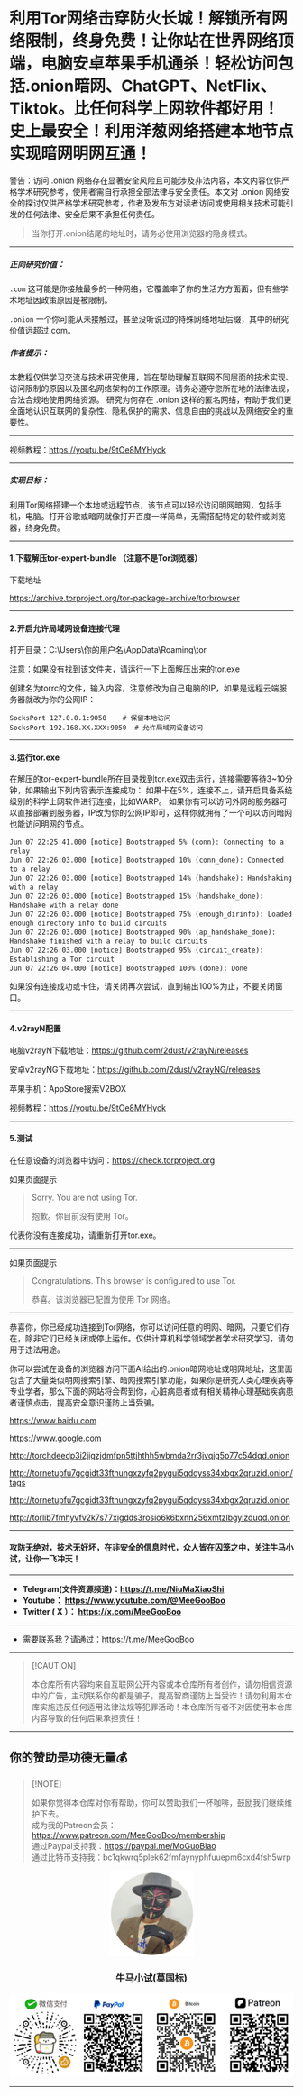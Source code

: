# 利用Tor网络击穿防火长城！解锁所有网络限制，终身免费！让你站在世界网络顶端，电脑安卓苹果手机通杀！轻松访问包括.onion暗网、ChatGPT、NetFlix、Tiktok。比任何科学上网软件都好用！史上最安全！利用洋葱网络搭建本地节点实现暗网明网互通！

警告：访问 .onion 网络存在显著安全风险且可能涉及非法内容，本文内容仅供严格学术研究参考，使用者需自行承担全部法律与安全责任。本文对 .onion 网络安全的探讨仅供严格学术研究参考，作者及发布方对读者访问或使用相关技术可能引发的任何法律、安全后果不承担任何责任。

> 当你打开.onion结尾的地址时，请务必使用浏览器的隐身模式。

****

##### 正向研究价值：

`.com` 这可能是你接触最多的一种网络，它覆盖率了你的生活方方面面，但有些学术地址因政策原因是被限制。

`.onion` 一个你可能从未接触过，甚至没听说过的特殊网络地址后缀，其中的研究价值远超过.com。

##### 作者提示：

本教程仅供学习交流与技术研究使用，旨在帮助理解互联网不同层面的技术实现、访问限制的原因以及匿名网络架构的工作原理。请务必遵守您所在地的法律法规，合法合规地使用网络资源。 研究为何存在 .onion 这样的匿名网络，有助于我们更全面地认识互联网的复杂性、隐私保护的需求、信息自由的挑战以及网络安全的重要性。

****

视频教程：https://youtu.be/9tOe8MYHyck

****

##### 实现目标：

利用Tor网络搭建一个本地或远程节点，该节点可以轻松访问明网暗网，包括手机，电脑。打开谷歌或暗网就像打开百度一样简单，无需搭配特定的软件或浏览器，终身免费。

****



#### 1.下载解压tor-expert-bundle （注意不是Tor浏览器）

下载地址

https://archive.torproject.org/tor-package-archive/torbrowser

****

#### 2.开启允许局域网设备连接代理

打开目录：C:\Users\你的用户名\AppData\Roaming\tor

注意：如果没有找到该文件夹，请运行一下上面解压出来的tor.exe

创建名为torrc的文件，输入内容，注意修改为自己电脑的IP，如果是远程云端服务器就改为你的公网IP：

```
SocksPort 127.0.0.1:9050    # 保留本地访问
SocksPort 192.168.XX.XXX:9050  # 允许局域网设备访问
```

****

#### 3.运行tor.exe

在解压的tor-expert-bundle所在目录找到tor.exe双击运行，连接需要等待3~10分钟，如果输出下列内容表示连接成功：
如果卡在5%，连接不上，请开启具备系统级别的科学上网软件进行连接，比如WARP。
如果你有可以访问外网的服务器可以直接部署到服务器，IP改为你的公网IP即可，这样你就拥有了一个可以访问暗网也能访问明网的节点。
```
Jun 07 22:25:41.000 [notice] Bootstrapped 5% (conn): Connecting to a relay
Jun 07 22:26:03.000 [notice] Bootstrapped 10% (conn_done): Connected to a relay
Jun 07 22:26:03.000 [notice] Bootstrapped 14% (handshake): Handshaking with a relay
Jun 07 22:26:03.000 [notice] Bootstrapped 15% (handshake_done): Handshake with a relay done
Jun 07 22:26:03.000 [notice] Bootstrapped 75% (enough_dirinfo): Loaded enough directory info to build circuits
Jun 07 22:26:03.000 [notice] Bootstrapped 90% (ap_handshake_done): Handshake finished with a relay to build circuits
Jun 07 22:26:03.000 [notice] Bootstrapped 95% (circuit_create): Establishing a Tor circuit
Jun 07 22:26:04.000 [notice] Bootstrapped 100% (done): Done
```

如果没有连接成功或卡住，请关闭再次尝试，直到输出100%为止，不要关闭窗口。

****

#### 4.v2rayN配置

电脑v2rayN下载地址：https://github.com/2dust/v2rayN/releases

安卓v2rayNG下载地址：https://github.com/2dust/v2rayNG/releases

苹果手机：AppStore搜索V2BOX

视频教程：https://youtu.be/9tOe8MYHyck

****

#### 5.测试

在任意设备的浏览器中访问：https://check.torproject.org

如果页面提示

> Sorry. You are not using Tor.
>
> 抱歉。你目前没有使用 Tor。

代表你没有连接成功，请重新打开tor.exe。

****

如果页面提示

> Congratulations. This browser is configured to use Tor. 
>
> 恭喜。该浏览器已配置为使用 Tor 网络。 

****

恭喜你，你已经成功连接到Tor网络，你可以访问任意的明网、暗网，只要它们存在，除非它们已经关闭或停止运作。仅供计算机科学领域学者学术研究学习，请勿用于违法用途。

你可以尝试在设备的浏览器访问下面AI给出的.onion暗网地址或明网地址，这里面包含了大量类似明网搜索引擎、暗网搜索引擎功能，如果你是研究人类心理疾病等专业学者，那么下面的网站将会帮到你，心脏病患者或有相关精神心理基础疾病患者谨慎点击，提高安全意识谨防上当受骗。

https://www.baidu.com

https://www.google.com

http://torchdeedp3i2jigzjdmfpn5ttjhthh5wbmda2rr3jvqjg5p77c54dqd.onion

http://tornetupfu7gcgidt33ftnungxzyfq2pygui5qdoyss34xbgx2qruzid.onion/tags

http://tornetupfu7gcgidt33ftnungxzyfq2pygui5qdoyss34xbgx2qruzid.onion

http://torlib7fmhyvfv2k7s77xigdds3rosio6k6bxnn256xmtzlbgyizduqd.onion



****

#### 攻防无绝对，技术无好坏，在非安全的信息时代，众人皆在囚笼之中，关注牛马小试，让你一飞冲天！

****

- **Telegram(文件资源频道)：https://t.me/NiuMaXiaoShi**
- **Youtube：  https://www.youtube.com/@MeeGooBoo**
- **Twitter ( X ）：  https://x.com/MeeGooBoo**

****

- 需要联系我？请通过：https://t.me/MeeGooBoo

****

>  [!CAUTION]
>
> 本仓库所有内容均来自互联网公开内容或本仓库所有者创作，请勿相信资源中的广告，主动联系你的都是骗子，提高智商谨防上当受诈！请勿利用本仓库实施违反任何适用法律法规等犯罪活动！本仓库所有者不对因使用本仓库内容导致的任何后果承担责任！

****

## 你的赞助是功德无量💰

>  [!NOTE]
>
> 如果你觉得本仓库对你有帮助，你可以赞助我们一杯咖啡，鼓励我们继续维护下去。<br>
> 成为我的Patreon会员：https://www.patreon.com/MeeGooBoo/membership<br>
> 通过Paypal支持我：https://paypal.me/MoGuoBiao<br>
> 通过比特币支持我：bc1qkwrq5plek62fmfaynyphfuuepm6cxd4fsh5wrp



<p align="center" >
    <img src="https://raw.githubusercontent.com/MeeGooBoo/2025/refs/heads/main/static/imgs/logo.png" width="150">
    <h3 align="center">牛马小试(莫国标)</h3>
    <p align="center">
        <img src="https://raw.githubusercontent.com/MeeGooBoo/2025/refs/heads/main/static/imgs/pays.png">
    </p>
</p>


****
